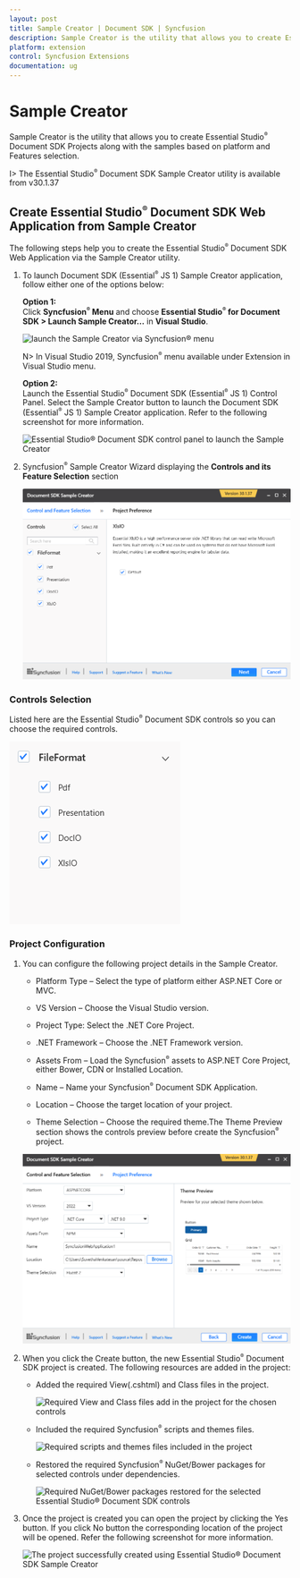 ```yaml
---
layout: post
title: Sample Creator | Document SDK | Syncfusion
description: Sample Creator is the utility that allows you to create Essential Studio Document SDK Projects along with the samples based on Controls and Features selection
platform: extension
control: Syncfusion Extensions
documentation: ug
---
```


# Sample Creator

Sample Creator is the utility that allows you to create Essential Studio<sup style="font-size:70%">&reg;</sup> Document SDK Projects along with the samples based on platform and Features selection.

I> The Essential Studio<sup style="font-size:70%">&reg;</sup> Document SDK Sample Creator utility is available from v30.1.37

## Create Essential Studio<sup style="font-size:70%">&reg;</sup> Document SDK Web Application from Sample Creator

The following steps help you to create the Essential Studio<sup style="font-size:70%">&reg;</sup> Document SDK Web Application via the Sample Creator utility.

1. To launch Document SDK (Essential<sup style="font-size:70%">&reg;</sup> JS 1) Sample Creator application, follow either one of the options below: 

   **Option 1:**   
   Click **Syncfusion<sup style="font-size:70%">&reg;</sup> Menu** and choose **Essential Studio<sup style="font-size:70%">&reg;</sup> for Document SDK > Launch Sample Creator…** in **Visual Studio**.
   
   ![launch the Sample Creator via Syncfusion<sup style="font-size:70%">&reg;</sup> menu](images/Syncfusion_Menu_SampleCreator.png)

   N> In Visual Studio 2019, Syncfusion<sup style="font-size:70%">&reg;</sup> menu available under Extension in Visual Studio menu.

   **Option 2:**  
   Launch the Essential Studio<sup style="font-size:70%">&reg;</sup> Document SDK (Essential<sup style="font-size:70%">&reg;</sup> JS 1) Control Panel. Select the Sample Creator button to launch the Document SDK (Essential<sup style="font-size:70%">&reg;</sup> JS 1) Sample Creator application. Refer to the following screenshot for more information.

   ![Essential Studio<sup style="font-size:70%">&reg;</sup> Document SDK control panel to launch the Sample Creator](images/SampleCreator-img1.png)

2. Syncfusion<sup style="font-size:70%">&reg;</sup> Sample Creator Wizard displaying the **Controls and its Feature Selection** section

   ![Essential Studio<sup style="font-size:70%">&reg; Document SDK Sample Creator wizard](images/SampleCreator-img2.png)


### Controls Selection

Listed here are the Essential Studio<sup style="font-size:70%">&reg;</sup> Document SDK controls so you can choose the required controls.

   ![Essential Studio<sup style="font-size:70%">&reg;</sup> Document Sdk Sample Creator Controls selection](images/SampleCreator-img3.png)

### Project Configuration

1. You can configure the following project details in the Sample Creator.

   * Platform Type – Select the type of platform either ASP.NET Core or MVC.
   
   * VS Version – Choose the Visual Studio version.

   * Project Type: Select the .NET Core Project.

   * .NET Framework – Choose the .NET Framework version.
   
   * Assets From – Load the Syncfusion<sup style="font-size:70%">&reg;</sup> assets to ASP.NET Core Project, either Bower, CDN or Installed Location.

   * Name – Name your Syncfusion<sup style="font-size:70%">&reg;</sup> Document SDK Application.

   * Location – Choose the target location of your project.

   * Theme Selection – Choose the required theme.The Theme Preview section shows the controls preview before create the Syncfusion<sup style="font-size:70%">&reg;</sup> project.

   ![Essential Studio<sup style="font-size:70%">&reg;</sup> Document SDK Sample Creator project configuration section](images/SampleCreator-img6.png)


2. When you click the Create button, the new Essential Studio<sup style="font-size:70%">&reg;</sup> Document SDK project is created. The following resources are added in the project:

   * Added the required View(.cshtml) and Class files in the project.

     ![Required View and Class files add in the project for the chosen controls](Sample-Creator_images/SampleCreator-img7.jpeg)

   * Included the required Syncfusion<sup style="font-size:70%">&reg;</sup> scripts and themes files.

     ![Required scripts and themes files included in the project](Sample-Creator_images/SampleCreator-img8.jpeg)

   * Restored the required Syncfusion<sup style="font-size:70%">&reg;</sup> NuGet/Bower packages for selected controls under dependencies.

     ![Required NuGet/Bower packages restored for the selected Essential Studio<sup style="font-size:70%">&reg;</sup> Document SDK controls](Sample-Creator_images/SampleCreator-img9.jpeg)

3. Once the project is created you can open the project by clicking the Yes button. If you click No button the corresponding location of the project will be opened. Refer the following screenshot for more information.

   ![The project successfully created using Essential Studio<sup style="font-size:70%">&reg;</sup> Document SDK Sample Creator](Sample-Creator_images/SampleCreator-img11.jpeg)
